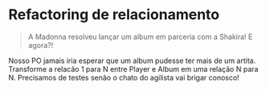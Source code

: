 # Refactoring de relacionamento

> A Madonna resolveu lançar um album em parceria com a Shakira! E agora?!

Nosso PO jamais iria esperar que um album pudesse ter mais de um artita. Transforme a relacão 1 para N entre Player e Album em uma relação N para N. Precisamos de testes senão o chato do agilista vai brigar conosco!
